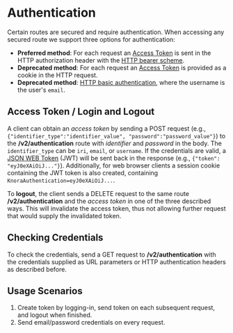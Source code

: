 <!---
 * Copyright © 2021 - 2024 Swiss National Data and Service Center for the Humanities and/or DaSCH Service Platform contributors.
 * SPDX-License-Identifier: Apache-2.0
-->

# Authentication

Certain routes are secured and require authentication.
When accessing any secured route we support three options for authentication:

- **Preferred method**: For each request an [Access Token](#Access-Token-/-Login-and-Logout) is sent in the HTTP
  authorization
  header with the
  [HTTP bearer scheme](https://tools.ietf.org/html/rfc6750#section-2.1).
- **Deprecated method**: For each request an [Access Token](#Access-Token-/-Login-and-Logout) is provided as a cookie in
  the HTTP request.
- **Deprecated method**: [HTTP basic authentication](https://en.wikipedia.org/wiki/Basic_access_authentication), where
  the username is the user's `email`.

## Access Token / Login and Logout

A client can obtain an *access token* by sending a POST request (e.g., `{"identifier_type":"identifier_value",
"password":"password_value"}`) to the **/v2/authentication** route with
*identifier* and *password* in the body. The `identifier_type` can be `iri`, `email`, or `username`.
If the credentials are valid, a [JSON WEB Token](https://jwt.io) (JWT) will be sent back in the
response (e.g., `{"token": "eyJ0eXAiOiJ..."}`). Additionally, for web browser clients a session cookie
containing the JWT token is also created, containing `KnoraAuthentication=eyJ0eXAiOiJ...`.

To **logout**, the client sends a DELETE request to the same route **/v2/authentication** and
the *access token* in one of the three described ways. This will invalidate the access token,
thus not allowing further request that would supply the invalidated token.

## Checking Credentials

To check the credentials, send a GET request to **/v2/authentication** with the credentials
supplied as URL parameters or HTTP authentication headers as described before.

## Usage Scenarios

1. Create token by logging-in, send token on each subsequent request, and logout when finished.
2. Send email/password credentials on every request.
